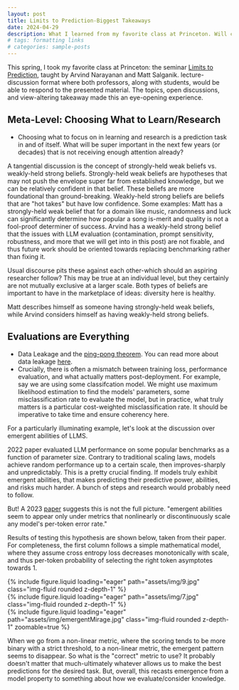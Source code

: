 ```yaml
---
layout: post
title: Limits to Prediction-Biggest Takeaways
date: 2024-04-29
description: What I learned from my favorite class at Princeton. Will continue to update as I parse through my notes.
# tags: formatting links
# categories: sample-posts
---
```


This spring, I took my favorite class at Princeton: the seminar [Limits to Prediction](https://msalganik.github.io/soc555-cos598J_s2024/), taught by Arvind Narayanan and Matt Salganik. lecture-discussion format where both professors, along with students, would be able to respond to the presented material. The topics, open discussions, and view-altering takeaway made this an eye-opening experience.

## Meta-Level: Choosing What to Learn/Research

- Choosing what to focus on in learning and research is a prediction task in and of itself. What will be super important in the next few years (or decades) that is not receiving enough attention already?

A tangential discussion is the concept of strongly-held weak beliefs vs. weakly-held strong beliefs. Strongly-held weak beliefs are hypotheses that may not push the envelope super far from established knowledge, but we can be relatively confident in that belief. These beliefs are more foundational than ground-breaking. Weakly-held strong beliefs are beliefs that are "hot takes" but have low confidence.
Some examples: Matt has a strongly-held weak belief that for a domain like music, randomness and luck can significantly determine how popular a song is-merit and quality is not a fool-proof determiner of success.
Arvind has a weakly-held strong belief that the issues with LLM evaluation (contamination, prompt sensitivity, robustness, and more that we will get into in this post) are not fixable, and thus future work should be oriented towards replacing benchmarking rather than fixing it.

Usual discourse pits these against each other-which should an aspiring researcher follow? This may be true at an individual level, but they certainly are not mutually exclusive at a larger scale. Both types of beliefs are important to have in the marketplace of ideas: diversity here is healthy.

Matt describes himself as someone having strongly-held weak beliefs, while Arvind considers himself as having weakly-held strong beliefs.

## Evaluations are Everything

- Data Leakage and the [ping-pong theorem](https://projecteuclid.org/journals/statistical-science/volume-21/issue-1/Classifier-Technology-and-the-Illusion-of-Progress/10.1214/088342306000000060.full). You can read more about data leakage [here](https://reproducible.cs.princeton.edu/).
- Crucially, there is often a mismatch between training loss, performance evaluation, and what actually matters post-deployment. For example, say we are using some classifcation model. We might use maximum likelihood estimation to find the models' parameters, some misclassification rate to evaluate the model, but in practice, what truly matters is a particular cost-weighted misclassification rate. It should be imperative to take time and ensure coherency here.

For a particularly illuminating example, let's look at the discussion over emergent abilities of LLMS.

2022 paper evaluated LLM performance on some popular benchmarks as a function of parameter size. Contrary to traditional scaling laws, models achieve random performance up to a certain scale, then improves-sharply and unpredictably. This is a pretty crucial finding. If models truly exhibit emergent abilities, that makes predicting their predictive power, abilities, and risks much harder. A bunch of steps and research would probably need to follow.

But! A 2023 [paper](https://arxiv.org/abs/2304.15004) suggests this is not the full picture. "emergent abilities seem to appear only under metrics that nonlinearly or discontinuously scale any model's per-token error rate."

Results of testing this hypothesis are shown below, taken from their paper.
For completeness, the first column follows a simple mathematical model, where they assume cross entropy loss decreases monotonically with scale, and thus per-token probability of selecting the right token asymptotes towards 1.

<div class="row mt-3">
    <div class="col-sm mt-3 mt-md-0">
        {% include figure.liquid loading="eager" path="assets/img/9.jpg" class="img-fluid rounded z-depth-1" %}
    </div>
    <div class="col-sm mt-3 mt-md-0">
        {% include figure.liquid loading="eager" path="assets/img/7.jpg" class="img-fluid rounded z-depth-1" %}
    </div>
</div>

<div class="row mt-3">
    <div class="col-sm mt-3 mt-md-0">
        {% include figure.liquid loading="eager" path="assets/img/emergentMirage.jpg" class="img-fluid rounded z-depth-1" zoomable=true %}
    </div>
</div>

When we go from a non-linear metric, where the scoring tends to be more binary with a strict threshold, to a non-linear metric, the emergent pattern seems to disappear. So what is the "correct" metric to use? It probably doesn't matter that much-ultimately whatever allows us to make the best predictions for the desired task. But, overall, this recasts emergence from a model property to something about how we evaluate/consider knowledge.

<!-- > We do not grow absolutely, chronologically. We grow sometimes in one dimension, and not in another, unevenly. We grow partially. We are relative. We are mature in one realm, childish in another.
> —Anais Nin -->
